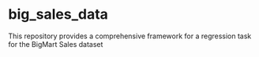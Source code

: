 # big_sales_data
This repository provides a comprehensive framework for a regression task for the BigMart Sales dataset
